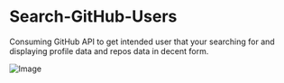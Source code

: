 # Search-GitHub-Users
Consuming GitHub API to get intended user that your searching for and displaying profile data and repos data in decent form.

![Image](https://github.com/IslamAliMuhammad/Search-GitHub-Users/blob/master/ProjectPreview.gif)
